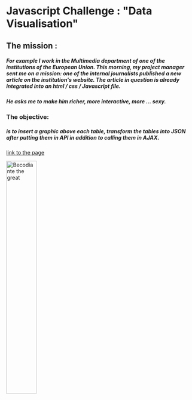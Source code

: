 #  Javascript Challenge : "Data Visualisation"


## The mission :

##### For example I work in the Multimedia department of one of the institutions of the European Union. This morning, my project manager sent me on a mission: one of the internal journalists published a new article on the institution's website. The article in question is already integrated into an html / css / Javascript file.

##### He asks me to make him richer, more interactive, more ... sexy.
  ### The objective:
  ##### is to insert a graphic above each table, transform the tables into JSON after putting them in API in addition to calling them in AJAX.
[link to the page](https://thierno953.github.io/Data-Visualisation)
<p><a href="https://www.youtube.com/watch?v=Y4-I0FuG4LM&amp;feature=youtu.be
" rel="nofollow"><img src="https://github.com/becodeorg/BXL-Swartz-4-27/raw/master/2.The-Hill/1.Javascript/rpg-project/resources/becodiante.jpg" alt="Becodiante the great" width="40%" style="max-width:100%;"></a></p>